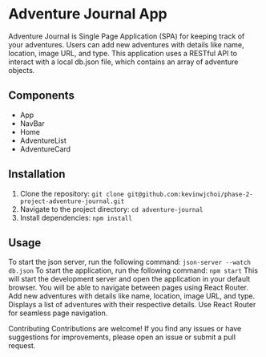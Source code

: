# Adventure Journal App

Adventure Journal is Single Page Application (SPA) for keeping track of your adventures. Users can add new adventures with details like name, location, image URL, and type. This application uses a RESTful API to interact with a local db.json file, which contains an array of adventure objects.

## Components

- App
- NavBar
- Home
- AdventureList
- AdventureCard

## Installation

1. Clone the repository: `git clone git@github.com:kevinwjchoi/phase-2-project-adventure-journal.git`
2. Navigate to the project directory: `cd adventure-journal`
3. Install dependencies: `npm install`

## Usage
To start the json server, run the following command: 
`json-server --watch db.json`
To start the application, run the following command:
`npm start`
This will start the development server and open the application in your default browser. You will be able to navigate between pages using React Router. Add new adventures with details like name, location, image URL, and type. Displays a list of adventures with their respective details. Use React Router for seamless page navigation. 

Contributing Contributions are welcome! If you find any issues or have suggestions for improvements, please open an issue or submit a pull request.